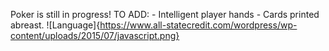 Poker is still in progress! TO ADD:
    - Intelligent player hands
    - Cards printed abreast.
![Language]{https://www.all-statecredit.com/wordpress/wp-content/uploads/2015/07/javascript.png}
